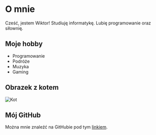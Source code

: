 # O mnie
Cześć, jestem Wiktor! Studiuję informatykę. Lubię programowanie oraz siłownię.

## Moje hobby
- Programowanie
- Podróże
- Muzyka
- Gaming

## Obrazek z kotem
![Kot](https://www.sheba.pl/sites/g/files/fnmzdf5451/files/2023-03/co-moze-jesc-kot_-produkty-ktore-smialo-mozesz-wcielic-do-jego-diety_optimized_1597650834564_0.jpeg)

## Mój GitHub
Można mnie znaleźć na GitHubie pod tym [linkiem](https://github.com/wiktorlazar/Team-alpha/edit/feature/s34549/markdown/hello.md).

